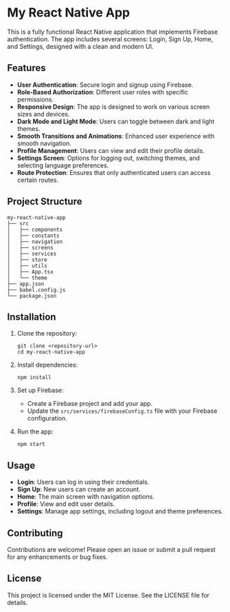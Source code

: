 # My React Native App

This is a fully functional React Native application that implements Firebase authentication. The app includes several screens: Login, Sign Up, Home, and Settings, designed with a clean and modern UI.

## Features

- **User Authentication**: Secure login and signup using Firebase.
- **Role-Based Authorization**: Different user roles with specific permissions.
- **Responsive Design**: The app is designed to work on various screen sizes and devices.
- **Dark Mode and Light Mode**: Users can toggle between dark and light themes.
- **Smooth Transitions and Animations**: Enhanced user experience with smooth navigation.
- **Profile Management**: Users can view and edit their profile details.
- **Settings Screen**: Options for logging out, switching themes, and selecting language preferences.
- **Route Protection**: Ensures that only authenticated users can access certain routes.

## Project Structure

```
my-react-native-app
├── src
│   ├── components
│   ├── constants
│   ├── navigation
│   ├── screens
│   ├── services
│   ├── store
│   ├── utils
│   ├── App.tsx
│   └── theme
├── app.json
├── babel.config.js
└── package.json
```

## Installation

1. Clone the repository:
   ```
   git clone <repository-url>
   cd my-react-native-app
   ```

2. Install dependencies:
   ```
   npm install
   ```

3. Set up Firebase:
   - Create a Firebase project and add your app.
   - Update the `src/services/firebaseConfig.ts` file with your Firebase configuration.

4. Run the app:
   ```
   npm start
   ```

## Usage

- **Login**: Users can log in using their credentials.
- **Sign Up**: New users can create an account.
- **Home**: The main screen with navigation options.
- **Profile**: View and edit user details.
- **Settings**: Manage app settings, including logout and theme preferences.

## Contributing

Contributions are welcome! Please open an issue or submit a pull request for any enhancements or bug fixes.

## License

This project is licensed under the MIT License. See the LICENSE file for details.